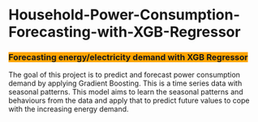 # Household-Power-Consumption-Forecasting-with-XGB-Regressor
### <span style="background-color:orange"> Forecasting energy/electricity demand with XGB Regressor


The goal of this project is to predict and forecast power consumption demand by applying Gradient Boosting. This is a time series data with seasonal patterns. This model aims to learn the seasonal patterns and behaviours from the data and apply that to predict future values to cope with the increasing energy demand. 
